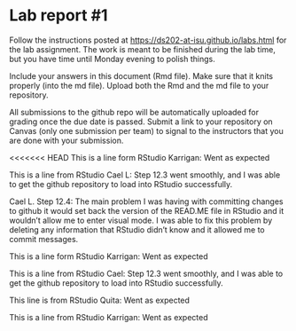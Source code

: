 
<!-- README.md is generated from README.Rmd. Please edit the README.Rmd file -->

# Lab report \#1

Follow the instructions posted at
<https://ds202-at-isu.github.io/labs.html> for the lab assignment. The
work is meant to be finished during the lab time, but you have time
until Monday evening to polish things.

Include your answers in this document (Rmd file). Make sure that it
knits properly (into the md file). Upload both the Rmd and the md file
to your repository.

All submissions to the github repo will be automatically uploaded for
grading once the due date is passed. Submit a link to your repository on
Canvas (only one submission per team) to signal to the instructors that
you are done with your submission.

\<\<\<\<\<\<\< HEAD This is a line form RStudio Karrigan: Went as
expected

This is a line from RStudio Cael L: Step 12.3 went smoothly, and I was
able to get the github repository to load into RStudio successfully.

Cael L. Step 12.4: The main problem I was having with committing changes
to github it would set back the version of the READ.ME file in RStudio
and it wouldn’t allow me to enter visual mode. I was able to fix this
problem by deleting any information that RStudio didn’t know and it
allowed me to commit messages.

This is a line form RStudio Karrigan: Went as expected

This is a line from RStudio Cael: Step 12.3 went smoothly, and I was
able to get the github repository to load into RStudio successfully.

This line is from RStudio Quita: Went as expected

This is a line from RStudio Karrigan: Went as expected
